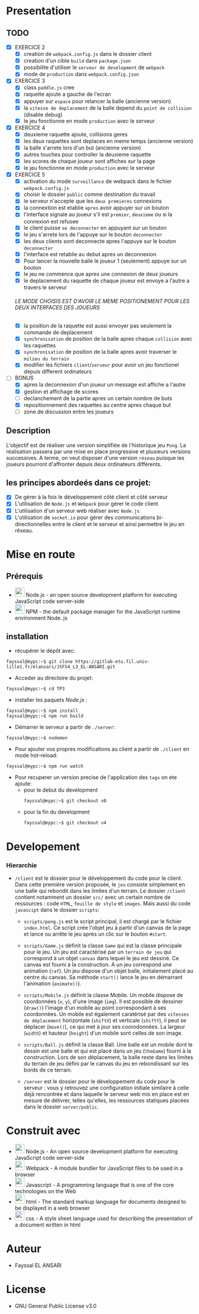 # Presentation

## TODO
* [x] EXERCICE 2
    * [x] creation de `webpack.config.js` dans le dossier client
    * [x] creation d'un cible `build` dans `package.json`
    * [x] possibilite d'utiliser le `serveur de development` de `webpack`
    * [x] mode de `production` dans `webpack.config.json`
* [x] EXERCICE 3
    * [x] class `paddle.js` cree
    * [x] raquette ajoute a gauche de l'ecran
    * [x] appuyer sur `espace` pour relancer la balle (ancienne version)
    * [x] la `vitesse de deplacement` de la balle depend du `point de collision` (disable debug)
    * [x] le jeu fonctionne en mode `production` avec le serveur
* [x] EXERCICE 4
    * [x] deuxieme raquette ajoute, collisions geres
    * [x] les deux raquettes sont deplaces en meme temps (ancienne version)
    * [x] la balle s'arrete lors d'un but (ancienne version)
    * [x] autres touches pour controller la deuxieme raquette
    * [x] les scores de chaque joueur sont affiches sur la page
    * [x] le jeu fonctionne en mode `production` avec le serveur
* [x] EXERCICE 5 
    * [x] activation du mode `surveillance` de webpack dans le fichier `webpack.config.js`
    * [x] choisir le dossier `public` comme destination du travail
    * [x] le serveur n'accepte que les `deux premieres` connexions
    * [x] la connextion est etablie `apres` avoir appuyer sur un bouton
    * [x] l'interface signale au joueur s'il est `premier`, `deuxieme` ou si la connexion est refusee
    * [x] le client puisse `se deconnecter` en appuyant sur un bouton
    * [x] le jeu s'arrete lors de l'appuye sur le bouton `deconnecter` 
    * [x] les deux clients sont deconnecte apres l'appuye sur le bouton `deconnecter`
    * [x] l'interface est retablie au debut apres un deconnexion
    * [x] Pour lancer la nouvelle balle le joueur 1 (seulement) appuye sur un bouton
    * [x] le jeu ne commence que apres une connexion de deux joueurs
    * [x] le deplacement du raquette de chaque joueur est envoye a l'autre a travers le serveur
    ###### LE MODE CHOISIS EST D'AVOIR LE MEME POSITIONEMENT POUR LES DEUX INTERFACES DES JOUEURS
    * [x] la position de la raquette est aussi envoyer pas seulement la commande de deplacement
    * [x] `synchronisation` de position de la balle apres chaque `collision` avec les raquettes
    * [x] `synchronisation` de position de la balle apres avoir traverser le `milieu du terrain`
    * [x] modifier les fichiers `client`/`serveur` pour avoir un jeu fonctionel depuis different ordinateurs
* [ ] BONUS
    * [x] apres la deconnexion d'un joueur un message est affiche a l'autre
    * [x] gestion et affichage de scores
    * [ ] declanchement de la partie apres un certain nombre de buts
    * [x] repositionnement des raquettes au centre apres chaque but
    * [ ] zone de discussion entre les joueurs

## Description
L'objectif est de réaliser une version simplifiée de l'historique jeu `Pong`. La réalisation passera par une mise en place progressive et plusieurs versions successives. A terme, on veut disposer d'une version `réseau` puisque les joueurs pourront d'affronter depuis deux ordinateurs différents.

## les principes abordeés dans ce projet:
* [x] De gérer à la fois le développement côté client et côté serveur
* [x] L'utilisation de `Node.js` et `Webpack` pour gérer le code client
* [x] L'utilisation d'un serveur web réaliser avec `Node.js`
* [x] L'utilisation de `socket.io` pour gérer des communications bi-directionnelles entre le client et le serveur et ainsi permettre le jeu en réseau.

# Mise en route
## Prérequis
* <img src="https://icon-library.com/images/nodejs-icon/nodejs-icon-7.jpg" width="25">  Node.js - an open source development platform for executing JavaScript code server-side
* <img src="https://seeklogo.com/images/N/npm-logo-01B8642EDD-seeklogo.com.png" width="25">  NPM - the default package manager for the JavaScript runtime environment Node. js

## installation
* récupérer le dépôt avec:
```console
fayssal@mypc:~$ git clone https://gitlab-etu.fil.univ-lille1.fr/elansari/JSFS4_L3_EL-ANSARI.git
```
* Acceder au directoire du projet:
```console
fayssal@mypc:~$ cd TP3
```
* installer les paquets *Node.js* :
 ```console
 fayssal@mypc:~$ npm install
 fayssal@mypc:~$ npm run build
```
 * Démarrer le serveur a partir de `./server`:
 ```console
 fayssal@mypc:~$ nodemon
 ```
 * Pour ajouter vos propres modifications au client a partir de `./client` en mode hot-reload:
  ```console
 fayssal@mypc:~$ npm run watch
 ```
 * Pour recuperer un version precise de l'application des `tags` on ete ajoute:
    * pour le debut du development
        ```console
        fayssal@mypc:~$ git checkout v0
        ```
    * pour la fin du development
        ```console
        fayssal@mypc:~$ git checkout v4
        ```

# Developement
### Hierarchie

* `/client` est le dossier pour le développement du code pour le client. Dans cette première version proposée, le `jeu` consiste simplement en une balle qui rebondit dans les limites d'un terrain.
Le dossier `/client` contient notamment un dossier `src/` avec un certain nombre de ressources : code `HTML`, `feuille de style` et `images`. Mais aussi du code `javascipt` dans le dossier `scripts`:

    *   `scripts/pong.js` est le script principal, il est chargé par le fichier `index.html`. Ce script crée l'objet jeu à partir d'un canvas de la page et lance ou arrête le jeu après un clic sur le bouton `#start`.

    *   `scripts/Game.js` définit la classe `Game` qui est la classe principale pour le jeu. Un jeu est caractérisé par un `terrain de jeu` qui correspond à un objet `canvas` dans lequel le jeu est dessiné. Ce canvas est fourni à la construction. A un jeu correspond une animation (`raf`). Un jeu dispose d'un objet balle, initialement placé au centre du canvas. Sa méthode `start()` lance le jeu en démarrant l'animation (`animate()`).

    *   `scripts/Mobile.js` définit la classe Mobile. Un mobile dispose de coordonnées (`x`, `y`), d'une image (`img`). Il est possible de dessiner (`draw()`) l'image d'un mobile au point correspondant à ses coordonnées. Un mobile est également caratérisé par des `vitesses de déplacement` horizontale (`shiftX`) et verticale (`shiftY`), il peut se déplacer (`move()`), ce qui met à jour ses coorodonnées. La largeur (`width`) et hauteur (`height`) d'un mobile sont celles de son image.

    *   `scripts/Ball.js` définit la classe Ball. Une balle est un mobile dont le dessin est une balle et qui est placé dans un jeu (`theGame`) fourni à la construction. Lors de son déplacement, la balle reste dans les limites du terrain de jeu défini par le canvas du jeu en rebondissant sur les bords de ce terrain.
    
    *   `/server` est le dossier pour le développement du code pour le serveur : vous y retrouvez une configuration initiale similaire à celle déjà rencontrée et dans laquelle le serveur web mis en place est en mesure de délivrer, telles qu'elles, les ressources statiques placées dans le dossier `server/public`.

# Construit avec
* <img src="https://icon-library.com/images/nodejs-icon/nodejs-icon-7.jpg" width="25">  Node.js - An open source development platform for executing JavaScript code server-side
* <img src="https://webpack.js.org/icon-pwa-512x512.d3dae4189855b3a72ff9.png" width="25">  Webpack - A module bundler for JavaScript files to be used in a browser
* <img src="https://icons-for-free.com/iconfiles/png/512/super+tiny+icons+javascript-1324450741921820748.png" width="25">  Javascript  - A programming language that is one of the core technologies on the Web
* <img src="https://freeiconshop.com/wp-content/uploads/edd/html-flat.png" width="25">  html  - The standard markup language for documents designed to be displayed in a web browser
* <img src="https://cdn-icons-png.flaticon.com/512/29/29088.png" width="25">  css - A style sheet language used for describing the presentation of a document written in html

# Auteur
* Fayssal EL ANSARI

# License
* GNU General Public License v3.0
